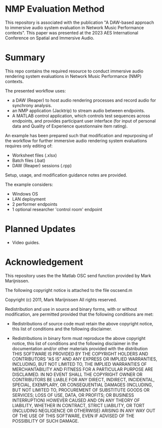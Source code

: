 # NMP Evaluation Method

This repository is associated with the publication "A DAW-based approach to immersive audio system evaluation in Network Music Performance contexts". This paper was presented at the 2023 AES International Conference on Spatial and Immersive Audio. 

# Summary

This repo contains the required resource to conduct immersive audio rendering system evaluations in Network Music Performance (NMP) contexts.

The presented workflow uses:

- a DAW (Reaper) to host audio rendering processes and record audio for synchrony analysis.
- an NMP application (Jacktrip) to stream audio between endpoints.
- A MATLAB control application, which controls test sequences across endpoints, and provides participant user interface (for input of personal data and Quality of Experience questionnaire item rating).

An example has been prepared such that modification and repurposing of the workflow for further immersive audio rendering system evaluations requires only editing of:

- Worksheet files (.xlsx)
- Batch files (.bat)
- DAW (Reaper) sessions (.rpp)

Setup, usage, and modification guidance notes are provided.

The example considers:

- Windows OS
- LAN deployment
- 2 performer endpoints
- 1 optional researcher 'control room' endpoint

# Planned Updates
- Video guides.

# Acknowledgement
This repository uses the the Matlab OSC send function provided by Mark Marijnissen.

The following copyright notice is attached to the file oscsend.m

Copyright (c) 2011, Mark Marijnissen
All rights reserved.

Redistribution and use in source and binary forms, with or without
modification, are permitted provided that the following conditions are met:

* Redistributions of source code must retain the above copyright notice, this
  list of conditions and the following disclaimer.

* Redistributions in binary form must reproduce the above copyright notice,
  this list of conditions and the following disclaimer in the documentation
  and/or other materials provided with the distribution
THIS SOFTWARE IS PROVIDED BY THE COPYRIGHT HOLDERS AND CONTRIBUTORS "AS IS"
AND ANY EXPRESS OR IMPLIED WARRANTIES, INCLUDING, BUT NOT LIMITED TO, THE
IMPLIED WARRANTIES OF MERCHANTABILITY AND FITNESS FOR A PARTICULAR PURPOSE ARE
DISCLAIMED. IN NO EVENT SHALL THE COPYRIGHT OWNER OR CONTRIBUTORS BE LIABLE
FOR ANY DIRECT, INDIRECT, INCIDENTAL, SPECIAL, EXEMPLARY, OR CONSEQUENTIAL
DAMAGES (INCLUDING, BUT NOT LIMITED TO, PROCUREMENT OF SUBSTITUTE GOODS OR
SERVICES; LOSS OF USE, DATA, OR PROFITS; OR BUSINESS INTERRUPTION) HOWEVER
CAUSED AND ON ANY THEORY OF LIABILITY, WHETHER IN CONTRACT, STRICT LIABILITY,
OR TORT (INCLUDING NEGLIGENCE OR OTHERWISE) ARISING IN ANY WAY OUT OF THE USE
OF THIS SOFTWARE, EVEN IF ADVISED OF THE POSSIBILITY OF SUCH DAMAGE.
